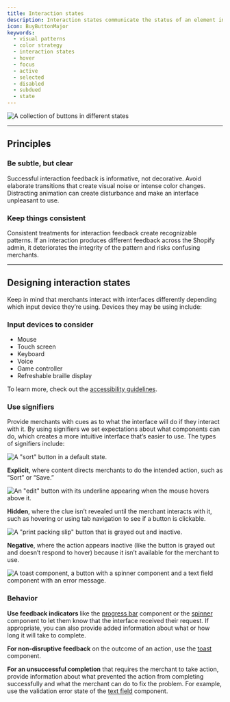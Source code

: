 ```yaml
---
title: Interaction states
description: Interaction states communicate the status of an element in the interface, establish confidence once an action is taken, and suggest the ability (or inability) to interact with the element.
icon: BuyButtonMajor
keywords:
  - visual patterns
  - color strategy
  - interaction states
  - hover
  - focus
  - active
  - selected
  - disabled
  - subdued
  - state
---
```


![A collection of buttons in different states](/images/design/interaction-states/interaction-states-intro@2x.png)

---

## Principles

### Be subtle, but clear

Successful interaction feedback is informative, not decorative. Avoid elaborate transitions that create visual noise or intense color changes. Distracting animation can create disturbance and make an interface unpleasant to use.

### Keep things consistent

Consistent treatments for interaction feedback create recognizable patterns. If an interaction produces different feedback across the Shopify admin, it deteriorates the integrity of the pattern and risks confusing merchants.

---

## Designing interaction states

Keep in mind that merchants interact with interfaces differently depending which input device they’re using. Devices they may be using include:

### Input devices to consider

- Mouse
- Touch screen
- Keyboard
- Voice
- Game controller
- Refreshable braille display

To learn more, check out the [accessibility guidelines](/foundations/accessibility).

### Use signifiers

Provide merchants with cues as to what the interface will do if they interact with it. By using signifiers we set expectations about what components can do, which creates a more intuitive interface that’s easier to use. The types of signifiers include:

![A "sort" button in a default state.](/images/design/interaction-states/interaction-states-explicit@2x.png)

**Explicit**, where content directs merchants to do the intended action, such as “Sort” or “Save.”

![An "edit" button with its underline appearing when the mouse hovers above it.](/images/design/interaction-states/interaction-states-hidden@2x.png)

**Hidden**, where the clue isn’t revealed until the merchant interacts with it, such as hovering or using tab navigation to see if a button is clickable.

![A "print packing slip" button that is grayed out and inactive.](/images/design/interaction-states/interaction-states-negative@2x.png)

**Negative**, where the action appears inactive (like the button is grayed out and doesn’t respond to hover) because it isn’t available for the merchant to use.

![A toast component, a button with a spinner component and a text field component with an error message.](/images/design/interaction-states/interaction-states-behavior@2x.png)

### Behavior

**Use feedback indicators** like the [progress bar](https://polaris.shopify.com/components/progress-bar) component or the [spinner](https://polaris.shopify.com/components/spinner) component to let them know that the interface received their request. If appropriate, you can also provide added information about what or how long it will take to complete.

**For non-disruptive feedback** on the outcome of an action, use the [toast](https://polaris.shopify.com/components/feedback-indicators/toast) component.

**For an unsuccessful completion** that requires the merchant to take action, provide information about what prevented the action from completing successfully and what the merchant can do to fix the problem. For example, use the validation error state of the [text field](https://polaris.shopify.com/components/selection-and-input/text-field) component.

